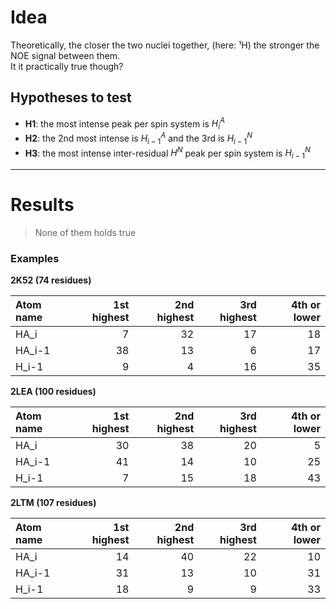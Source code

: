 # Idea

Theoretically, the closer the two nuclei together, (here: ¹H) the stronger the NOE signal between them.  
It it practically true though?

## Hypotheses to test
- **H1**: the most intense peak per spin system is $H^A_{i}$
- **H2**: the 2nd most intense is $H^A_{i-1}$ and the 3rd is $H^N_{i-1}$
- **H3**: the most intense inter-residual $H^N$ peak per spin system is $H^N_{i-1}$

---

# Results
> None of them holds true

### Examples

**2K52 (74 residues)**

| Atom name   |   1st highest |   2nd highest |   3rd highest |   4th or lower |
|:------------|--------------:|--------------:|--------------:|---------------:|
| HA_i        |             7 |            32 |            17 |             18 |
| HA_i-1      |            38 |            13 |             6 |             17 |
| H_i-1       |             9 |             4 |            16 |             35 |

**2LEA (100 residues)**

| Atom name   |   1st highest |   2nd highest |   3rd highest |   4th or lower |
|:------------|--------------:|--------------:|--------------:|---------------:|
| HA_i        |            30 |            38 |            20 |              5 |
| HA_i-1      |            41 |            14 |            10 |             25 |
| H_i-1       |             7 |            15 |            18 |             43 |

**2LTM (107 residues)**

| Atom name   |   1st highest |   2nd highest |   3rd highest |   4th or lower |
|:------------|--------------:|--------------:|--------------:|---------------:|
| HA_i        |            14 |            40 |            22 |             10 |
| HA_i-1      |            31 |            13 |            10 |             31 |
| H_i-1       |            18 |             9 |             9 |             33 |
